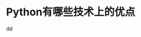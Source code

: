 Python有哪些技术上的优点
================================================================================





































dd
